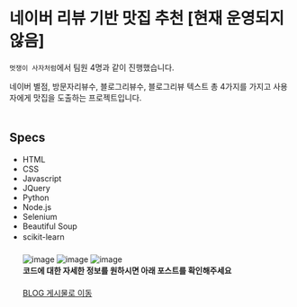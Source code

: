 # 네이버 리뷰 기반 맛집 추천 [현재 운영되지 않음]  
`멋쟁이 사자처럼`에서 팀원 4명과 같이 진행했습니다.

네이버 별점, 방문자리뷰수, 블로그리뷰수, 블로그리뷰 텍스트 총 4가지를 가지고 사용자에게 맛집을 도출하는 프로젝트입니다.  
ㅤ  
## Specs
- HTML
- CSS
- Javascript
- JQuery
- Python
- Node.js
- Selenium
- Beautiful Soup
- scikit-learn
ㅤ  
ㅤ  
![image](https://user-images.githubusercontent.com/79053495/150987483-f4f3e0bc-9679-4ed9-9212-83a05629991c.png)
![image](https://user-images.githubusercontent.com/79053495/150987517-e1a506fb-dc03-46ed-a800-dc915e0c8a86.png)
![image](https://user-images.githubusercontent.com/79053495/150987540-ca5d3f47-e11c-402a-a1f0-95d9a0a0b6f5.png)
ㅤ  
**코드에 대한 자세한 정보를 원하시면 아래 포스트를 확인해주세요**  
ㅤ  
[BLOG 게시물로 이동](https://cottonwood-moa.tistory.com/79)  
ㅤ  

ㅤ  
